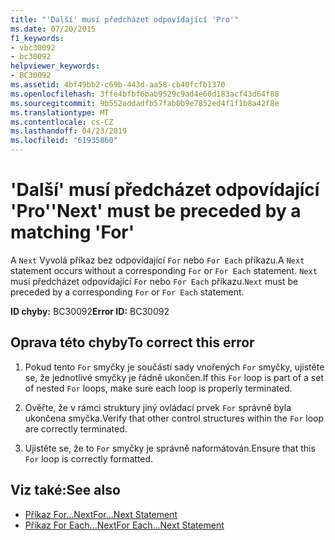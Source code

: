 ```yaml
---
title: "'Další' musí předcházet odpovídající 'Pro'"
ms.date: 07/20/2015
f1_keywords:
- vbc30092
- bc30092
helpviewer_keywords:
- BC30092
ms.assetid: 4bf49bb2-c69b-443d-aa58-cb40fcfb1370
ms.openlocfilehash: 3ffe4bfbf6bab9529c9ad4e60d183acf43d64f88
ms.sourcegitcommit: 9b552addadfb57fab0b9e7852ed4f1f1b8a42f8e
ms.translationtype: MT
ms.contentlocale: cs-CZ
ms.lasthandoff: 04/23/2019
ms.locfileid: "61935860"
---
```

# <a name="next-must-be-preceded-by-a-matching-for"></a><span data-ttu-id="8b670-102">'Další' musí předcházet odpovídající 'Pro'</span><span class="sxs-lookup"><span data-stu-id="8b670-102">'Next' must be preceded by a matching 'For'</span></span>
<span data-ttu-id="8b670-103">A `Next` Vyvolá příkaz bez odpovídající `For` nebo `For Each` příkazu.</span><span class="sxs-lookup"><span data-stu-id="8b670-103">A `Next` statement occurs without a corresponding `For` or `For Each` statement.</span></span> <span data-ttu-id="8b670-104">`Next` musí předcházet odpovídající `For` nebo `For Each` příkazu.</span><span class="sxs-lookup"><span data-stu-id="8b670-104">`Next` must be preceded by a corresponding `For` or `For Each` statement.</span></span>  
  
 <span data-ttu-id="8b670-105">**ID chyby:** BC30092</span><span class="sxs-lookup"><span data-stu-id="8b670-105">**Error ID:** BC30092</span></span>  
  
## <a name="to-correct-this-error"></a><span data-ttu-id="8b670-106">Oprava této chyby</span><span class="sxs-lookup"><span data-stu-id="8b670-106">To correct this error</span></span>  
  
1. <span data-ttu-id="8b670-107">Pokud tento `For` smyčky je součástí sady vnořených `For` smyčky, ujistěte se, že jednotlivé smyčky je řádně ukončen.</span><span class="sxs-lookup"><span data-stu-id="8b670-107">If this `For` loop is part of a set of nested `For` loops, make sure each loop is properly terminated.</span></span>  
  
2. <span data-ttu-id="8b670-108">Ověřte, že v rámci struktury jiný ovládací prvek `For` správně byla ukončena smyčka.</span><span class="sxs-lookup"><span data-stu-id="8b670-108">Verify that other control structures within the `For` loop are correctly terminated.</span></span>  
  
3. <span data-ttu-id="8b670-109">Ujistěte se, že to `For` smyčky je správně naformátován.</span><span class="sxs-lookup"><span data-stu-id="8b670-109">Ensure that this `For` loop is correctly formatted.</span></span>  
  
## <a name="see-also"></a><span data-ttu-id="8b670-110">Viz také:</span><span class="sxs-lookup"><span data-stu-id="8b670-110">See also</span></span>

- [<span data-ttu-id="8b670-111">Příkaz For...Next</span><span class="sxs-lookup"><span data-stu-id="8b670-111">For...Next Statement</span></span>](../../visual-basic/language-reference/statements/for-next-statement.md)
- [<span data-ttu-id="8b670-112">Příkaz For Each...Next</span><span class="sxs-lookup"><span data-stu-id="8b670-112">For Each...Next Statement</span></span>](../../visual-basic/language-reference/statements/for-each-next-statement.md)
